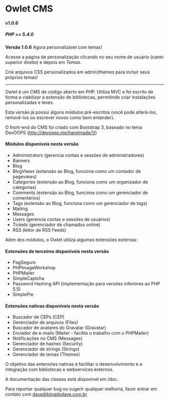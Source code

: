# Owlet CMS
#### v1.0.6
##### PHP >= 5.4.0


**Versão 1.0.6**
Agora personalizável com temas!

Acesse a página de personalização clicando no seu nome de usuário (canto superior direito) e depois em *Temas*.

Crie arquivos CSS personalizados em admin/themes para incluir seus próprios temas!

---


Owlet é um CMS de código aberto em PHP. Utiliza MVC e foi escrito de forma a viabilizar a extensão de bibliotecas, permitindo criar instalações personalizadas e leves.

Esta versão já possui alguns módulos pré-escritos (você pode alterá-los, removê-los ou escrever novos como bem entender).

O front-end do CMS foi criado com Bootstrap 3, baseado no tema DevOOPS (http://devoops.me/handmade/1/)


#### Módulos disponíveis nesta versão
+ Administrators (gerencia contas e sessões de administradores)
+ Banners
+ Blog
+ BlogViews (extensão ao Blog, funciona como um contador de pageviews)
+ Categories (extensão ao Blog, funciona como um organizador de categorias)
+ Comments (extensão ao Blog, funciona como um gerenciador de comentários)
+ Tags (extensão ao Blog, funciona como um gerenciador de tags)
+ Mailing
+ Messages
+ Users (gerencia contas e sessões de usuários)
+ Tickets (gerenciador de chamados online)
+ RSS (leitor de RSS Feeds)

Além dos módulos, o Owlet utiliza algumas extensões externas:

#### Extensões de terceiros disponíveis nesta versão
+ PagSeguro
+ PHPImageWorkshop
+ PHPMailer
+ SimpleCaptcha
+ Password Hashing API (implementação para versões inferiores ao PHP 5.5)
+ SimplePie

#### Extensões nativas disponíveis nesta versão
+ Buscador de CEPs (CEP)
+ Gerenciador de arquivos (Files)
+ Buscador de avatares do Gravatar (Gravatar)
+ Enviador de e-mails (Mailer - facilita o trabalho com o PHPMailer)
+ Notificações no CMS (Messages)
+ Gerenciador de hashes (Security)
+ Gerenciador de strings (Strings)
+ Gerenciador de temas (Themes)

O objetivo das extensões nativas é facilitar o desenvolvimento e a integração com bibliotecas e webservices externos.

A documentação das classes está disponível em /doc.

Para reportar qualquer bug ou sugerir qualquer melhoria, favor entrar em contato com dave@blogdodave.com.br
